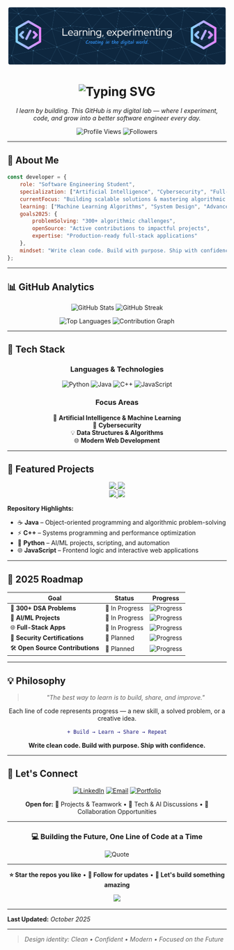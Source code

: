 <!-- 🌌 GitHub Profile Banner -->
<p align="center">
  <img src="https://github.com/mohamedalrashadi/mohamedalrashadi/blob/main/github-header-banner.png" alt="Header" />
</p>

<h1 align="center">
  <img src="https://readme-typing-svg.herokuapp.com?font=Fira+Code&weight=600&size=28&pause=1000&color=58A6FF&center=true&vCenter=true&width=600&lines=Hi+%F0%9F%91%8B+I'm+Mohammed+Al+Rashadi;Software+Engineering+Student;AI+%7C+Security+%7C+Full+Stack+Dev;Building+the+Future+with+Code" alt="Typing SVG" />
</h1>

<p align="center">
  <em>I learn by building. This GitHub is my digital lab — where I experiment, code, and grow into a better software engineer every day.</em>
</p>

<p align="center">
  <img src="https://komarev.com/ghpvc/?username=mohamedalrashadi&label=Profile%20Views&color=0891b2&style=flat" alt="Profile Views" />
  <img src="https://img.shields.io/github/followers/mohamedalrashadi?label=Followers&style=flat&color=0891b2" alt="Followers" />
</p>

---

## 🎯 **About Me**

```javascript
const developer = {
    role: "Software Engineering Student",
    specialization: ["Artificial Intelligence", "Cybersecurity", "Full-Stack Development"],
    currentFocus: "Building scalable solutions & mastering algorithmic thinking",
    learning: ["Machine Learning Algorithms", "System Design", "Advanced DSA"],
    goals2025: {
        problemSolving: "300+ algorithmic challenges",
        openSource: "Active contributions to impactful projects",
        expertise: "Production-ready full-stack applications"
    },
    mindset: "Write clean code. Build with purpose. Ship with confidence."
};
```

---

## 📊 **GitHub Analytics**

<p align="center">
  <img width="49%" src="https://github-readme-stats.vercel.app/api?username=mohamedalrashadi&show_icons=true&theme=github_dark&hide_border=true&bg_color=0D1117&title_color=58A6FF&icon_color=1F6FEB&text_color=C9D1D9&ring_color=58A6FF&count_private=true&include_all_commits=true" alt="GitHub Stats" />
  <img width="49%" src="https://streak-stats.demolab.com/?user=mohamedalrashadi&theme=github-dark-blue&hide_border=true&background=0D1117&ring=58A6FF&fire=FF6B6B&currStreakLabel=58A6FF&sideLabels=C9D1D9&dates=8B949E" alt="GitHub Streak" />
</p>

<p align="center">
  <img width="49%" src="https://github-readme-stats.vercel.app/api/top-langs/?username=mohamedalrashadi&layout=compact&theme=github_dark&hide_border=true&bg_color=0D1117&title_color=58A6FF&text_color=C9D1D9&langs_count=6&hide=html,css" alt="Top Languages" />
  <img width="49%" src="https://github-readme-activity-graph.vercel.app/graph?username=mohamedalrashadi&theme=github-compact&hide_border=true&bg_color=0D1117&color=58A6FF&line=1F6FEB&point=58A6FF&area=true&area_color=1F6FEB&height=180" alt="Contribution Graph" />
</p>

---

## 🚀 **Tech Stack**

<div align="center">

### Languages & Technologies

![Python](https://img.shields.io/badge/Python-3776AB?style=for-the-badge&logo=python&logoColor=white)
![Java](https://img.shields.io/badge/Java-ED8B00?style=for-the-badge&logo=openjdk&logoColor=white)
![C++](https://img.shields.io/badge/C++-00599C?style=for-the-badge&logo=cplusplus&logoColor=white)
![JavaScript](https://img.shields.io/badge/JavaScript-F7DF1E?style=for-the-badge&logo=javascript&logoColor=black)

### Focus Areas

🤖 **Artificial Intelligence & Machine Learning**  
🔐 **Cybersecurity**  
💡 **Data Structures & Algorithms**  
🌐 **Modern Web Development**

</div>

---

## 📂 **Featured Projects**

<div align="center">
  <a href="https://github.com/mohamedalrashadi/Java">
    <img width="49%" src="https://github-readme-stats.vercel.app/api/pin/?username=mohamedalrashadi&repo=Java&theme=github_dark&hide_border=true&bg_color=0D1117&title_color=58A6FF&icon_color=1F6FEB&text_color=C9D1D9&description_lines_count=2" />
  </a>
  <a href="https://github.com/mohamedalrashadi/Cpp">
    <img width="49%" src="https://github-readme-stats.vercel.app/api/pin/?username=mohamedalrashadi&repo=Cpp&theme=github_dark&hide_border=true&bg_color=0D1117&title_color=58A6FF&icon_color=1F6FEB&text_color=C9D1D9&description_lines_count=2" />
  </a>
</div>

<div align="center">
  <a href="https://github.com/mohamedalrashadi/Python">
    <img width="49%" src="https://github-readme-stats.vercel.app/api/pin/?username=mohamedalrashadi&repo=Python&theme=github_dark&hide_border=true&bg_color=0D1117&title_color=58A6FF&icon_color=1F6FEB&text_color=C9D1D9&description_lines_count=2" />
  </a>
  <a href="https://github.com/mohamedalrashadi/Javascript">
    <img width="49%" src="https://github-readme-stats.vercel.app/api/pin/?username=mohamedalrashadi&repo=Javascript&theme=github_dark&hide_border=true&bg_color=0D1117&title_color=58A6FF&icon_color=1F6FEB&text_color=C9D1D9&description_lines_count=2" />
  </a>
</div>

**Repository Highlights:**
- ☕ **Java** – Object-oriented programming and algorithmic problem-solving
- ⚡ **C++** – Systems programming and performance optimization
- 🐍 **Python** – AI/ML projects, scripting, and automation
- 🌐 **JavaScript** – Frontend logic and interactive web applications

---

## 🎯 **2025 Roadmap**

<div align="center">

| Goal | Status | Progress |
|------|--------|----------|
| 🧩 **300+ DSA Problems** | 🔄 In Progress | ![Progress](https://progress-bar.dev/45/?title=135/300&width=200&color=58A6FF) |
| 🤖 **AI/ML Projects** | 🔄 In Progress | ![Progress](https://progress-bar.dev/30/?title=Building&width=200&color=1F6FEB) |
| 🌐 **Full-Stack Apps** | 🔄 In Progress | ![Progress](https://progress-bar.dev/60/?title=Active&width=200&color=58A6FF) |
| 🔐 **Security Certifications** | 📅 Planned | ![Progress](https://progress-bar.dev/15/?title=Learning&width=200&color=8B949E) |
| 🛠️ **Open Source Contributions** | 📅 Planned | ![Progress](https://progress-bar.dev/10/?title=Started&width=200&color=8B949E) |

</div>

---

## 💡 **Philosophy**

<div align="center">

> *"The best way to learn is to build, share, and improve."*

Each line of code represents progress — a new skill, a solved problem, or a creative idea.

```diff
+ Build → Learn → Share → Repeat
```

**Write clean code. Build with purpose. Ship with confidence.**

</div>

---

## 🤝 **Let's Connect**

<div align="center">

[![LinkedIn](https://img.shields.io/badge/LinkedIn-0077B5?style=for-the-badge&logo=linkedin&logoColor=white)](https://linkedin.com/in/mohamedalrashadi)
[![Email](https://img.shields.io/badge/Email-D14836?style=for-the-badge&logo=gmail&logoColor=white)](mailto:your.email@example.com)
[![Portfolio](https://img.shields.io/badge/Portfolio-000000?style=for-the-badge&logo=About.me&logoColor=white)](https://yourportfolio.com)

**Open for:**
💼 Projects & Teamwork • 🧠 Tech & AI Discussions • 🚀 Collaboration Opportunities

</div>

---

<div align="center">

### 💻 **Building the Future, One Line of Code at a Time**

![Quote](https://quotes-github-readme.vercel.app/api?type=horizontal&theme=tokyonight)

---

**⭐ Star the repos you like** • **🔄 Follow for updates** • **💬 Let's build something amazing**

<img src="https://capsule-render.vercel.app/api?type=waving&color=58A6FF&height=100&section=footer" />

</div>

---

**Last Updated:** *October 2025*

---

> *Design identity: Clean • Confident • Modern • Focused on the Future*
